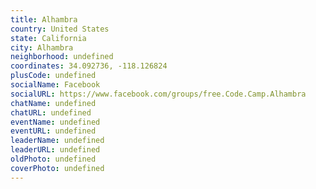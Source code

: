 ```yaml
---
title: Alhambra
country: United States
state: California
city: Alhambra
neighborhood: undefined
coordinates: 34.092736, -118.126824
plusCode: undefined
socialName: Facebook
socialURL: https://www.facebook.com/groups/free.Code.Camp.Alhambra
chatName: undefined
chatURL: undefined
eventName: undefined
eventURL: undefined
leaderName: undefined
leaderURL: undefined
oldPhoto: undefined
coverPhoto: undefined
---
```

